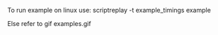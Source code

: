 To run example on linux use: scriptreplay -t example_timings example

Else refer to gif examples.gif
